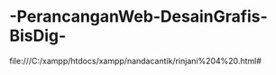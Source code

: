 # -PerancanganWeb-DesainGrafis-BisDig-

file:///C:/xampp/htdocs/xampp/nandacantik/rinjani%204%20.html#
